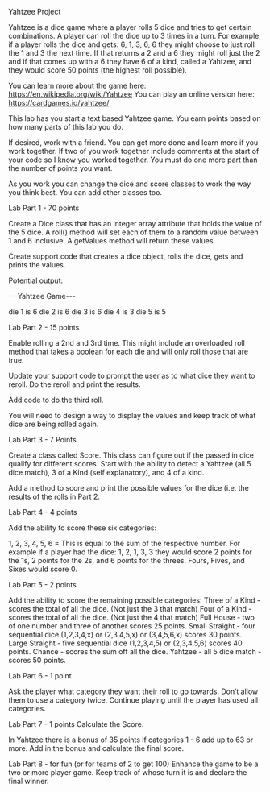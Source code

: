 Yahtzee Project

Yahtzee is a dice game where a player rolls 5 dice and tries to get certain combinations. A player can roll the dice up to 3 times in a turn. For example, if a player rolls the dice and gets: 6, 1, 3, 6, 6 they might choose to just roll the 1 and 3 the next time. If that returns a 2 and a 6 they might roll just the 2 and if that comes up with a 6 they have 6 of a kind, called a Yahtzee, and they would score 50 points (the highest roll possible).

You can learn more about the game here: https://en.wikipedia.org/wiki/Yahtzee
You can play an online version here: https://cardgames.io/yahtzee/

This lab has you start a text based Yahtzee game. You earn points based on how many parts of this lab you do.

If desired, work with a friend. You can get more done and learn more if you work together. If two of you work together include comments at the start of your code so I know you worked together. You must do one more part than the number of points you want.

As you work you can change the dice and score classes to work the way you think best. You can add other classes too.

Lab Part 1 - 70 points

Create a Dice class that has an integer array attribute that holds the value of the 5 dice. A roll() method will set each of them to a random value between 1 and 6 inclusive. A getValues method will return these values.

Create support code that creates a dice object, rolls the dice, gets and prints the values.

Potential output:

---Yahtzee Game---

die 1 is 6
die 2 is 6
die 3 is 6
die 4 is 3
die 5 is 5

Lab Part 2 - 15 points

Enable rolling a 2nd and 3rd time. This might include an overloaded roll method that takes a boolean for each die and will only roll those that are true.

Update your support code to prompt the user as to what dice they want to reroll. Do the reroll and print the results.

Add code to do the third roll.

You will need to design a way to display the values and keep track of what dice are being rolled again.

Lab Part 3 - 7 Points

Create a class called Score. This class can figure out if the passed in dice qualify for different scores. Start with the ability to detect a Yahtzee (all 5 dice match), 3 of a Kind (self explanatory), and 4 of a kind.

Add a method to score and print the possible values for the dice (i.e. the results of the rolls in Part 2.

Lab Part 4 - 4 points

Add the ability to score these six categories:

1, 2, 3, 4, 5, 6 = This is equal to the sum of the respective number. For example if a player had the dice: 1, 2, 1, 3, 3 they would score 2 points for the 1s, 2 points for the 2s, and 6 points for the threes. Fours, Fives, and Sixes would score 0.

Lab Part 5 - 2 points

Add the ability to score the remaining possible categories:
Three of a Kind - scores the total of all the dice. (Not just the 3 that match)
Four of a Kind - scores the total of all the dice. (Not just the 4 that match)
Full House - two of one number and three of another scores 25 points.
Small Straight - four sequential dice (1,2,3,4,x) or (2,3,4,5,x) or (3,4,5,6,x) scores 30 points.
Large Straight - five sequential dice (1,2,3,4,5) or (2,3,4,5,6) scores 40 points.
Chance - scores the sum off all the dice.
Yahtzee - all 5 dice match - scores 50 points.

Lab Part 6 - 1 point

Ask the player what category they want their roll to go towards. Don’t allow them to use a category twice. Continue playing until the player has used all categories.

Lab Part 7 - 1 points
Calculate the Score.

In Yahtzee there is a bonus of 35 points if categories 1 - 6 add up to 63 or more. Add in the bonus and calculate the final score.

Lab Part 8 - for fun (or for teams of 2 to get 100)
Enhance the game to be a two or more player game. Keep track of whose turn it is and declare the final winner.
